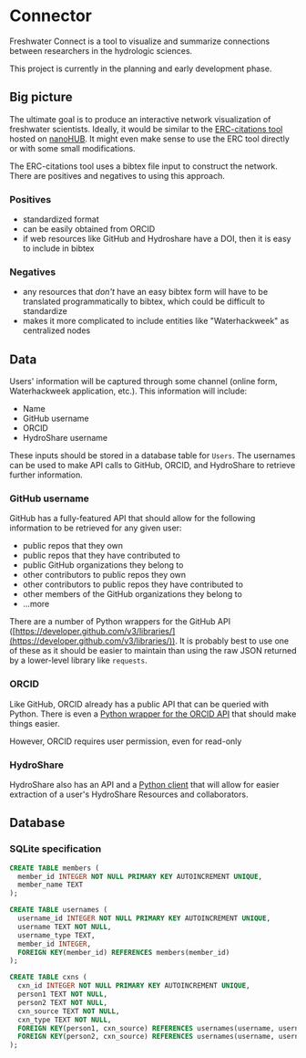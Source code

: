 # Connector

Freshwater Connect is a tool to visualize and summarize connections between researchers in the hydrologic sciences.

This project is currently in the planning and early development phase.

## Big picture

The ultimate goal is to produce an interactive network visualization of freshwater scientists. Ideally, it would be similar to the [ERC-citations tool](https://github.com/cns-iu/ERC-Client) hosted on [nanoHUB](https://nanohub.org/erc-citations). It might even make sense to use the ERC tool directly or with some small modifications.

The ERC-citations tool uses a bibtex file input to construct the network. There are positives and negatives to using this approach.

### Positives

- standardized format
- can be easily obtained from ORCID
- if web resources like GitHub and Hydroshare have a DOI, then it is easy to include in bibtex

### Negatives

- any resources that *don't* have an easy bibtex form will have to be translated programmatically to bibtex, which could be difficult to standardize
- makes it more complicated to include entities like "Waterhackweek" as centralized nodes

## Data

Users' information will be captured through some channel (online form, Waterhackweek application, etc.). This information will include:

- Name
- GitHub username
- ORCID
- HydroShare username

These inputs should be stored in a database table for `Users`. The usernames can be used to make API calls to GitHub, ORCID, and HydroShare to retrieve further information.

### GitHub username

GitHub has a fully-featured API that should allow for the following information to be retrieved for any given user:

- public repos that they own
- public repos that they have contributed to
- public GitHub organizations they belong to
- other contributors to public repos they own
- other contributors to public repos they have contributed to
- other members of the GitHub organizations they belong to
- ...more

There are a number of Python wrappers for the GitHub API ([https://developer.github.com/v3/libraries/](https://developer.github.com/v3/libraries/)). It is probably best to use one of these as it should be easier to maintain than using the raw JSON returned by a lower-level library like `requests`.

### ORCID

Like GitHub, ORCID already has a public API that can be queried with Python. There is even a [Python wrapper for the ORCID API](https://github.com/ORCID/python-orcid) that should make things easier.

However, ORCID requires user permission, even for read-only

### HydroShare

HydroShare also has an API and a [Python client](https://hs-restclient.readthedocs.io/en/latest/) that will allow for easier extraction of a user's HydroShare Resources and collaborators.

## Database

### SQLite specification

```sql
CREATE TABLE members (
  member_id INTEGER NOT NULL PRIMARY KEY AUTOINCREMENT UNIQUE,
  member_name TEXT
);

CREATE TABLE usernames (
  username_id INTEGER NOT NULL PRIMARY KEY AUTOINCREMENT UNIQUE,
  username TEXT NOT NULL,
  username_type TEXT,
  member_id INTEGER,
  FOREIGN KEY(member_id) REFERENCES members(member_id)
);

CREATE TABLE cxns (
  cxn_id INTEGER NOT NULL PRIMARY KEY AUTOINCREMENT UNIQUE,
  person1 TEXT NOT NULL,
  person2 TEXT NOT NULL,
  cxn_source TEXT NOT NULL,
  cxn_type TEXT NOT NULL,
  FOREIGN KEY(person1, cxn_source) REFERENCES usernames(username, username_type),
  FOREIGN KEY(person2, cxn_source) REFERENCES usernames(username, username_type)
);
```
